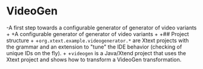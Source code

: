 # VideoGen
 -A first step towards a configurable generator of generator of video variants		 +
 +A configurable generator of generator of video variants 
 +
 +## Project structure
 +
 +`org.xtext.example.videogenerator.*` are Xtext projects with the grammar and an extension to "tune" the IDE behavior (checking of unique IDs on the fly). 
 +
 +`videogen` is a Java/Xtend project that uses the Xtext project and shows how to transform a VideoGen transformation.  
